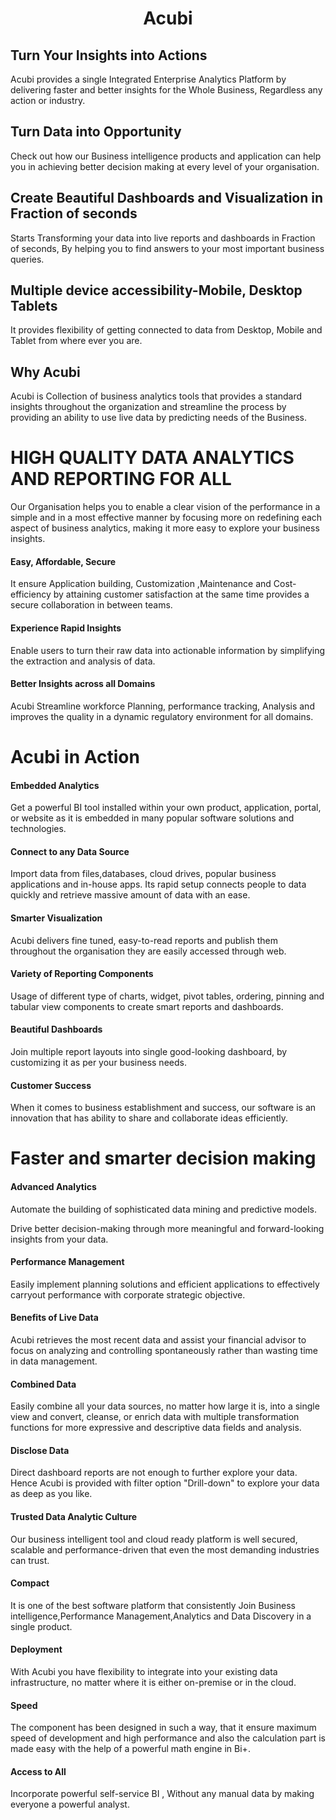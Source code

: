                           

<center><h1>  Acubi </h1></center> 


## Turn Your Insights into Actions 
Acubi provides a single Integrated Enterprise Analytics Platform by delivering faster and better insights for the Whole Business, Regardless any action or industry.

## Turn Data into Opportunity

Check out how our Business intelligence products and application can help you in achieving better decision making at every level of your organisation.

## Create Beautiful Dashboards and Visualization in Fraction of seconds

Starts Transforming your data into live reports and dashboards in Fraction of seconds, By helping you to find answers to your most important business queries.

## Multiple device accessibility-Mobile, Desktop Tablets

It provides flexibility of getting connected to data from Desktop, Mobile and Tablet from where ever you are.

## Why Acubi                                   

Acubi is Collection of business analytics tools that provides a standard insights throughout the organization and streamline the process by providing an ability to use live data by predicting needs of the Business. 

# HIGH QUALITY DATA ANALYTICS AND REPORTING FOR ALL

Our Organisation helps you to enable a clear vision of the performance in a simple and in a most effective manner by focusing more on redefining each aspect of business analytics, making it more easy to explore your business insights.

####   Easy, Affordable, Secure

It ensure Application building, Customization ,Maintenance and Cost-efficiency by attaining customer satisfaction at the same time provides a secure collaboration in between teams.

#### Experience Rapid Insights

Enable users to turn their raw data into actionable information by simplifying the extraction and analysis of data.

#### Better Insights across all Domains

Acubi Streamline workforce Planning, performance tracking, Analysis and improves the quality in a dynamic regulatory environment for all domains.

# Acubi in Action 

#### Embedded Analytics

Get a powerful BI tool installed within your own product, application, portal, or website as it is embedded in many popular software solutions and technologies.

#### Connect to any Data Source

Import data from files,databases, cloud drives, popular business applications and in-house apps. Its rapid setup connects people to data quickly and retrieve massive amount of data with an ease.

#### Smarter Visualization

Acubi delivers fine tuned, easy-to-read reports and publish them throughout the organisation they are easily accessed through web.

#### Variety of Reporting Components

Usage of different type of charts, widget, pivot tables, ordering, pinning and tabular view components to create smart reports and dashboards.

#### Beautiful Dashboards

Join multiple report layouts into single good-looking dashboard, by customizing it as per your business needs.

#### Customer Success

When it comes to business establishment and success, our software is an innovation that has ability to share and collaborate ideas efficiently.


# Faster and smarter decision making

#### Advanced Analytics 

Automate the building of sophisticated data mining and predictive models.

Drive better decision-making through more meaningful and forward-looking insights from your data.
#### Performance Management
Easily implement planning solutions and efficient applications to effectively carryout performance with corporate strategic objective. 

#### Benefits of Live Data
Acubi retrieves the most recent data and assist your financial advisor to focus on analyzing and controlling spontaneously rather than wasting time in data management.

#### Combined Data
Easily combine all your data sources, no matter how large it is, into a single view and convert, cleanse, or enrich data with multiple transformation functions for more expressive and descriptive data fields and analysis.

#### Disclose Data
Direct dashboard reports are not enough to further explore your data. Hence Acubi is provided with filter option "Drill-down" to explore your data as deep as you like.

#### Trusted Data Analytic Culture
Our business intelligent tool and cloud ready platform is well secured, scalable and performance-driven that even the most demanding industries can trust.


#### Compact
It is one of the best software platform that consistently Join Business intelligence,Performance Management,Analytics and Data Discovery in a single product.

#### Deployment

With Acubi you have flexibility to integrate into your existing data infrastructure, no matter where it is either on-premise or in the cloud.

#### Speed

The component has been designed in such a way, that it ensure maximum speed of development and high performance and also the calculation part is made easy with the help of a powerful math engine in Bi+.


#### Access to All

Incorporate powerful self-service BI , Without any manual data by making everyone a powerful analyst.





<!--stackedit_data:
eyJoaXN0b3J5IjpbLTYxOTU2NzAyMSw0MjQzNTc4MzFdfQ==
-->